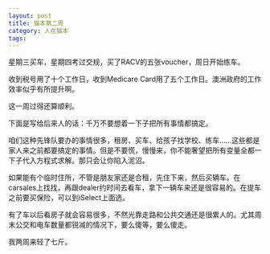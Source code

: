 ```yaml
---
layout: post
title: 猫本第二周
category: 人在猫本
tags: 
---
```


星期三买车，星期四考过交规，买了RACV的五张voucher，周日开始练车。

收到税号用了十个工作日，收到Medicare Card用了五个工作日。澳洲政府的工作效率似乎有所提升啊。

这一周过得还算顺利。

下面是写给后来人的话：千万不要想着一下子把所有事情都搞定。

咱们这种先锋队要办的事情很多，租房、买车、给孩子找学校、练车……这些都是家人来之前都要搞定的事情。但是不要慌，慢慢来，你不能奢望把所有变量全都一下子代入方程式求解。那只会让你陷入泥沼。

如果能有个临时住所，不管是朋友家还是合租，先住下来，然后买辆车。在carsales上找找，再跟dealer约时间去看车，拿下一辆车来还是很容易的。在提车之前要买保险，可以到iSelect上面选。

有了车以后看房子就会容易很多，不然光靠走路和公共交通还是很累人的。尤其周末公交和电车数量都锐减的情况下，要么傻等，要么傻走。

我两周来轻了七斤。


